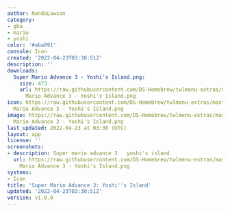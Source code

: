 ```yaml
---
author: NandoLawson
category:
- gba
- mario
- yoshi
color: '#aba091'
console: Icon
created: '2022-04-23T03:30:51Z'
description: ''
downloads:
  Super Mario Advance 3 - Yoshi's Island.png:
    size: 473
    url: https://raw.githubusercontent.com/DS-Homebrew/twlmenu-extras/master/_nds/TWiLightMenu/icons/Super
      Mario Advance 3 - Yoshi's Island.png
icon: https://raw.githubusercontent.com/DS-Homebrew/twlmenu-extras/master/_nds/TWiLightMenu/icons/Super
  Mario Advance 3 - Yoshi's Island.png
image: https://raw.githubusercontent.com/DS-Homebrew/twlmenu-extras/master/_nds/TWiLightMenu/icons/Super
  Mario Advance 3 - Yoshi's Island.png
last_updated: 2022-04-23 at 03:30 (UTC)
layout: app
license: ''
screenshots:
- description: Super mario advance 3   yoshi's island
  url: https://raw.githubusercontent.com/DS-Homebrew/twlmenu-extras/master/_nds/TWiLightMenu/icons/Super
    Mario Advance 3 - Yoshi's Island.png
systems:
- Icon
title: 'Super Mario Advance 3: Yoshi''s Island'
updated: '2022-04-23T03:30:51Z'
version: v1.0.0
---
```

